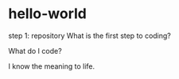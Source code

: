 # hello-world
step 1: repository
What is the first step to coding?

What do I code?

I know the meaning to life.
